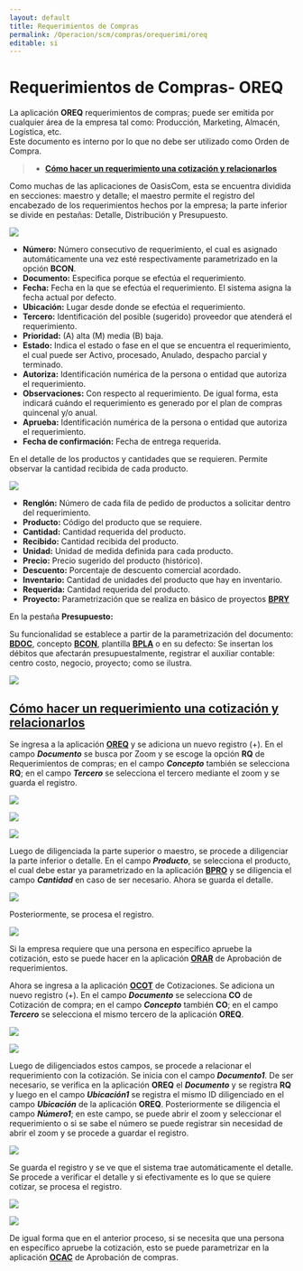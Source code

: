 ```yaml
---
layout: default
title: Requerimientos de Compras
permalink: /Operacion/scm/compras/orequerimi/oreq
editable: si
---
```


# Requerimientos de Compras- OREQ

La aplicación **OREQ** requerimientos de compras; puede ser emitida por cualquier área de la empresa tal como: Producción, Marketing, Almacén, Logística, etc.  
Este documento es interno por lo que no debe ser utilizado como Orden de Compra.  

>+ [**Cómo hacer un requerimiento una cotización y relacionarlos**](http://docs.oasiscom.com/Operacion/scm/compras/orequerimi/oreq#cómo-hacer-un-requerimiento-una-cotización-y-relacionarlos)

Como muchas de las aplicaciones de OasisCom, esta se encuentra dividida en secciones: maestro y detalle; el maestro permite el registro del encabezado de los requerimientos hechos por la empresa; la parte inferior se divide en pestañas: Detalle, Distribución y Presupuesto.

![](oreq.png)


* **Número:** Número consecutivo de requerimiento, el cual es asignado automáticamente una vez esté respectivamente parametrizado en la opción **BCON**.  
* **Documento:** Especifica porque se efectúa el requerimiento.  
* **Fecha:** Fecha en la que se efectúa el requerimiento. El sistema asigna la fecha actual por defecto.  
* **Ubicación:** Lugar desde donde se efectúa el requerimiento.  
* **Tercero:** Identificación del posible (sugerido) proveedor que atenderá el requerimiento.  
* **Prioridad:** (A) alta (M) media (B) baja.  
* **Estado:** 	Indica el estado o fase en el que se encuentra el requerimiento, el cual puede ser Activo, procesado, Anulado, despacho parcial y terminado.  
* **Autoriza:** Identificación numérica de la persona o entidad que autoriza el requerimiento.  
* **Observaciones:** Con respecto al requerimiento. De igual forma, esta indicará cuándo el requerimiento es generado por el plan de compras quincenal y/o anual.  
* **Aprueba:** Identificación numérica de la persona o entidad que autoriza el requerimiento.  
* **Fecha de confirmación:** Fecha de entrega requerida.  


En el detalle de los productos y cantidades que se requieren. Permite observar la cantidad recibida de cada producto.

![](oreq2.png)

+ **Renglón:** Número de cada fila de pedido de productos a solicitar dentro del requerimiento.  
+ **Producto:** Código del producto que se requiere.  
+ **Cantidad:** Cantidad requerida del producto.  
+ **Recibido:** Cantidad recibida del producto.  
+ **Unidad:**	Unidad de medida definida para cada producto.  
+ **Precio:** Precio sugerido del producto (histórico).  
+ **Descuento:** Porcentaje de descuento comercial acordado.  
+ **Inventario:** Cantidad de unidades del producto que hay en inventario.  
+ **Requerida:** Cantidad requerida del producto.  
+ **Proyecto:** Parametrización que se realiza en básico de proyectos [**BPRY**]()   



En la pestaña **Presupuesto:**  

Su funcionalidad se establece a partir de la parametrización del documento: [**BDOC**](), concepto [**BCON**](), plantilla [**BPLA**]() o en su defecto: 
 Se insertan los débitos que afectarán presupuestalmente, registrar el auxiliar contable: centro costo, negocio, proyecto; como se ilustra.  


![](oreq3.png)  


## [**Cómo hacer un requerimiento una cotización y relacionarlos**](http://docs.oasiscom.com/Operacion/scm/compras/orequerimi/oreq#cómo-hacer-un-requerimiento-una-cotización-y-relacionarlos)  


 Se ingresa a la aplicación [**OREQ**]() y se adiciona un nuevo registro (+).  En el campo **_Documento_** se busca por Zoom y se escoge la opción **RQ** de Requerimientos de compras; en el campo **_Concepto_** también se selecciona **RQ**; en el campo **_Tercero_** se selecciona el tercero mediante el zoom y se guarda el registro.  
 
 ![](oreq4.png)  
 
 ![](oreq5.png)  
 
 ![](oreq6.png)  
 
 Luego de diligenciada la parte superior o maestro, se procede a diligenciar la parte inferior o detalle.  En el campo **_Producto_**, se selecciona el producto, el cual debe estar ya parametrizado en la aplicación [**BPRO**]() y se diligencia el campo **_Cantidad_** en caso de ser necesario.  Ahora se guarda el detalle.  
 
![](oreq7.png)  

Posteriormente, se procesa el registro.  

![](oreq8.png)  
 
Si la empresa requiere que una persona en específico apruebe la cotización, esto se puede hacer en la aplicación [**ORAR**]() de Aprobación de requerimientos.  

Ahora se ingresa a la aplicación [**OCOT**]() de Cotizaciones.  Se adiciona un nuevo registro (+).  En el campo **_Documento_** se selecciona **CO** de Cotización de compra; en el campo **_Concepto_** también **CO**; en el campo **_Tercero_** se selecciona el mismo tercero de la aplicación **OREQ**.  

![](oreq9.png)  

![](oreq10.png)  

Luego de diligenciados estos campos, se procede a relacionar el requerimiento con la cotización.  Se inicia con el campo **_Documento1_**.  De ser necesario, se verifica en la aplicación **OREQ** el **_Documento_** y se registra **RQ** y luego en el campo **_Ubicación1_** se registra el mismo ID diligenciado en el campo **_Ubicación_** de la aplicación **OREQ**.  Posteriormente se diligencia el campo **_Número1_**; en este campo, se puede abrir el zoom y seleccionar el requerimiento o si se sabe el número se puede registrar sin necesidad de abrir el zoom y se procede a guardar el registro.  

![](oreq11.png)  

Se guarda el registro y se ve que el sistema trae automáticamente el detalle. Se procede a verificar el detalle y si efectivamente es lo que se quiere cotizar, se procesa el registro.  

![](oreq12.png)  

![](oreq13.png)  

De igual forma que en el anterior proceso, si se necesita que una persona en específico apruebe la cotización, esto se puede parametrizar en la aplicación [**OCAC**]() de Aprobación de compras.  






